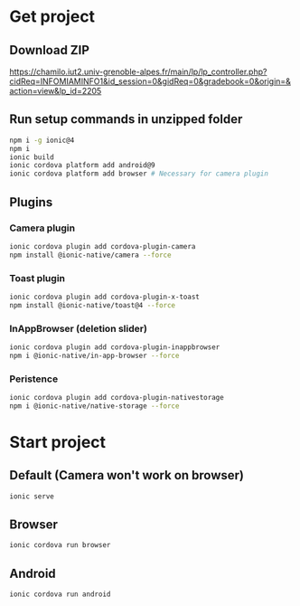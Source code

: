 # Get project
## Download ZIP
https://chamilo.iut2.univ-grenoble-alpes.fr/main/lp/lp_controller.php?cidReq=INFOMIAMINFO1&id_session=0&gidReq=0&gradebook=0&origin=&action=view&lp_id=2205

## Run setup commands in unzipped folder
```bash
npm i -g ionic@4
npm i
ionic build
ionic cordova platform add android@9
ionic cordova platform add browser # Necessary for camera plugin
```

## Plugins
### Camera plugin
```bash
ionic cordova plugin add cordova-plugin-camera 
npm install @ionic-native/camera --force
```

### Toast plugin
```bash
ionic cordova plugin add cordova-plugin-x-toast 
npm install @ionic-native/toast@4 --force
```

### InAppBrowser (deletion slider)
```bash
ionic cordova plugin add cordova-plugin-inappbrowser
npm i @ionic-native/in-app-browser --force
```

### Peristence
```bash
ionic cordova plugin add cordova-plugin-nativestorage
npm i @ionic-native/native-storage --force
```

# Start project
## Default (Camera won't work on browser)
```bash
ionic serve
```

## Browser
```bash
ionic cordova run browser
```

## Android
```bash
ionic cordova run android
```